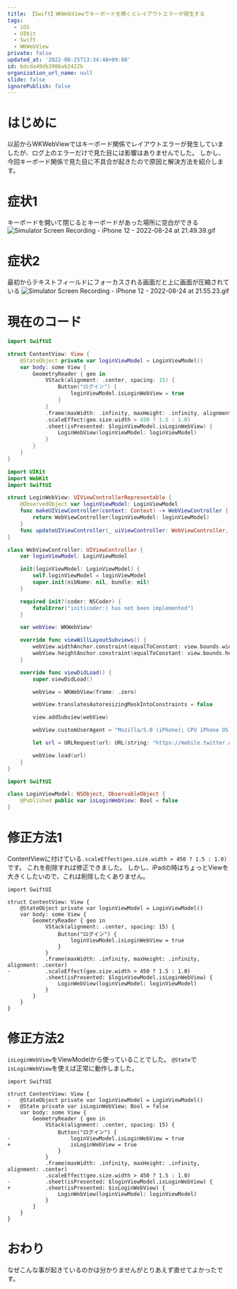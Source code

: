 ```yaml
---
title: 【Swift】WKWebViewでキーボードを開くとレイアウトエラーが発生する
tags:
  - iOS
  - UIKit
  - Swift
  - WKWebView
private: false
updated_at: '2022-08-25T13:34:48+09:00'
id: bdcda49db3906ab2422b
organization_url_name: null
slide: false
ignorePublish: false
---
```

# はじめに
以前からWKWebViewではキーボード関係でレイアウトエラーが発生していましたが、ログ上のエラーだけで見た目には影響はありませんでした。
しかし、今回キーボード関係で見た目に不具合が起きたので原因と解決方法を紹介します。

# 症状1
キーボードを開いて閉じるとキーボードがあった場所に空白ができる
![Simulator Screen Recording - iPhone 12 - 2022-08-24 at 21.49.39.gif](https://qiita-image-store.s3.ap-northeast-1.amazonaws.com/0/1745371/b650ae1e-9d6b-223c-df57-448d33544fc2.gif)

# 症状2
最初からテキストフィールドにフォーカスされる画面だと上に画面が圧縮されている
![Simulator Screen Recording - iPhone 12 - 2022-08-24 at 21.55.23.gif](https://qiita-image-store.s3.ap-northeast-1.amazonaws.com/0/1745371/9df7b8be-ead2-d836-ec5c-bc86433c298b.gif)

# 現在のコード
```swift
import SwiftUI

struct ContentView: View {
    @StateObject private var loginViewModel = LoginViewModel()
    var body: some View {
        GeometryReader { geo in
            VStack(alignment: .center, spacing: 15) {
                Button("ログイン") {
                    loginViewModel.isLoginWebView = true
                }
            }
            .frame(maxWidth: .infinity, maxHeight: .infinity, alignment: .center)
            .scaleEffect(geo.size.width > 450 ? 1.5 : 1.0)
            .sheet(isPresented: $loginViewModel.isLoginWebView) {
                LoginWebView(loginViewModel: loginViewModel)
            }
        }
    }
}
```

```swift
import UIKit
import WebKit
import SwiftUI

struct LoginWebView: UIViewControllerRepresentable {
    @ObservedObject var loginViewModel: LoginViewModel
    func makeUIViewController(context: Context) -> WebViewController {
        return WebViewController(loginViewModel: loginViewModel)
    }
    func updateUIViewController(_ uiViewController: WebViewController, context: Context) { }
}

class WebViewController: UIViewController {
    var loginViewModel: LoginViewModel

    init(loginViewModel: LoginViewModel) {
        self.loginViewModel = loginViewModel
        super.init(nibName: nil, bundle: nil)
    }

    required init?(coder: NSCoder) {
        fatalError("init(coder:) has not been implemented")
    }

    var webView: WKWebView!

    override func viewWillLayoutSubviews() {
        webView.widthAnchor.constraint(equalToConstant: view.bounds.width).isActive = true
        webView.heightAnchor.constraint(equalToConstant: view.bounds.height).isActive = true
    }

    override func viewDidLoad() {
        super.viewDidLoad()

        webView = WKWebView(frame: .zero)

        webView.translatesAutoresizingMaskIntoConstraints = false

        view.addSubview(webView)

        webView.customUserAgent = "Mozilla/5.0 (iPhone); CPU iPhone OS 15_5 like Mac OS X) AppleWebKit/605.1.15 (KHTML, like Gecko) Version/15.0 Mobile/15E148 Safari/604.1"

        let url = URLRequest(url: URL(string: "https://mobile.twitter.com/i/flow/login")!)

        webView.load(url)
    }
}
```

```swift
import SwiftUI

class LoginViewModel: NSObject, ObservableObject {
    @Published public var isLoginWebView: Bool = false
}
```

# 修正方法1
ContentViewに付けている`.scaleEffect(geo.size.width > 450 ? 1.5 : 1.0)`です。
これを削除すれば修正できました。
しかし、iPadの時はちょっとViewを大きくしたいので、これは削除したくありません。

```diff_swift
import SwiftUI

struct ContentView: View {
    @StateObject private var loginViewModel = LoginViewModel()
    var body: some View {
        GeometryReader { geo in
            VStack(alignment: .center, spacing: 15) {
                Button("ログイン") {
                    loginViewModel.isLoginWebView = true
                }
            }
            .frame(maxWidth: .infinity, maxHeight: .infinity, alignment: .center)
-           .scaleEffect(geo.size.width > 450 ? 1.5 : 1.0)
            .sheet(isPresented: $loginViewModel.isLoginWebView) {
                LoginWebView(loginViewModel: loginViewModel)
            }
        }
    }
}
```

# 修正方法2
`isLoginWebView`をViewModelから使っていることでした。
`@State`で`isLoginWebView`を使えば正常に動作しました。
```diff_swift
import SwiftUI

struct ContentView: View {
-   @StateObject private var loginViewModel = LoginViewModel()
+   @State private var isLoginWebView: Bool = false
    var body: some View {
        GeometryReader { geo in
            VStack(alignment: .center, spacing: 15) {
                Button("ログイン") {
-                   loginViewModel.isLoginWebView = true
+                   isLoginWebView = true
                }
            }
            .frame(maxWidth: .infinity, maxHeight: .infinity, alignment: .center)
            .scaleEffect(geo.size.width > 450 ? 1.5 : 1.0)
-           .sheet(isPresented: $loginViewModel.isLoginWebView) {
+           .sheet(isPresented: $isLoginWebView) {
                LoginWebView(loginViewModel: loginViewModel)
            }
        }
    }
}
```

# おわり
なぜこんな事が起きているのかは分かりませんがとりあえず直せてよかったです。
